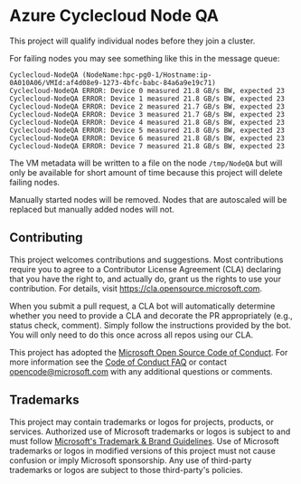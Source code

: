 # Azure Cyclecloud Node QA

This project will qualify individual nodes before they join a cluster. 

For failing nodes you may see something like this in the message queue:

```Log
Cyclecloud-NodeQA (NodeName:hpc-pg0-1/Hostname:ip-0A010A06/VMId:af4d08e9-1273-4bfc-babc-84a6a9e19c71) 
Cyclecloud-NodeQA ERROR: Device 0 measured 21.8 GB/s BW, expected 23 
Cyclecloud-NodeQA ERROR: Device 1 measured 21.8 GB/s BW, expected 23 
Cyclecloud-NodeQA ERROR: Device 2 measured 21.7 GB/s BW, expected 23 
Cyclecloud-NodeQA ERROR: Device 3 measured 21.7 GB/s BW, expected 23 
Cyclecloud-NodeQA ERROR: Device 4 measured 21.8 GB/s BW, expected 23 
Cyclecloud-NodeQA ERROR: Device 5 measured 21.8 GB/s BW, expected 23 
Cyclecloud-NodeQA ERROR: Device 6 measured 21.8 GB/s BW, expected 23 
Cyclecloud-NodeQA ERROR: Device 7 measured 21.8 GB/s BW, expected 23
```

The VM metadata will be written to a file on the node `/tmp/NodeQA` but 
will only be available for short amount of time because this project will
delete failing nodes.

Manually started nodes will be removed. Nodes that are autoscaled will 
be replaced but manually added nodes will not.

## Contributing

This project welcomes contributions and suggestions.  Most contributions require you to agree to a
Contributor License Agreement (CLA) declaring that you have the right to, and actually do, grant us
the rights to use your contribution. For details, visit https://cla.opensource.microsoft.com.

When you submit a pull request, a CLA bot will automatically determine whether you need to provide
a CLA and decorate the PR appropriately (e.g., status check, comment). Simply follow the instructions
provided by the bot. You will only need to do this once across all repos using our CLA.

This project has adopted the [Microsoft Open Source Code of Conduct](https://opensource.microsoft.com/codeofconduct/).
For more information see the [Code of Conduct FAQ](https://opensource.microsoft.com/codeofconduct/faq/) or
contact [opencode@microsoft.com](mailto:opencode@microsoft.com) with any additional questions or comments.

## Trademarks

This project may contain trademarks or logos for projects, products, or services. Authorized use of Microsoft 
trademarks or logos is subject to and must follow 
[Microsoft's Trademark & Brand Guidelines](https://www.microsoft.com/en-us/legal/intellectualproperty/trademarks/usage/general).
Use of Microsoft trademarks or logos in modified versions of this project must not cause confusion or imply Microsoft sponsorship.
Any use of third-party trademarks or logos are subject to those third-party's policies.
